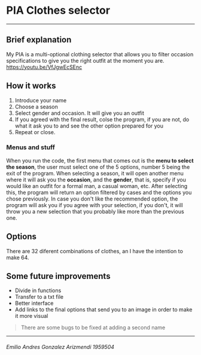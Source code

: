 # PIA Clothes selector
------------
## Brief explanation

My PIA is a multi-optional clothing selector that allows you to filter occasion specifications to give you the right outfit at the moment you are.
https://youtu.be/VfJgwEcSEnc

## How it works
1. Introduce your name 
1. Choose a season
1. Select gender and occasion. It will give you an outfit
1. If you agreed with the final result, colse the program, if you are not, do what it ask you to and see the other option prepared for you
1. Repeat or close.

### Menus and stuff

When you run the code, the first menu that comes out is the **menu to select the season**, the user must select one of the 5 options, number 5 being the exit of the program.
When selecting a season, it will open another menu where it will ask you the **occasion**, and the **gender**, that is, specify if you would like an outfit for a formal man, a casual woman, etc.
After selecting this, the program will return an option filtered by cases and the options you chose previously. In case you don't like the recommended option, the program will ask you if you agree with your selection, if you don't, it will throw you a new selection that you probably like more than the previous one.

## Options
There are 32 diferent combinations of clothes, an I have the intention to make 64.


## Some future improvements
- Divide in functions 
- Transfer to a txt file 
- Better interface
- Add links to the final options that send you to an image in order to make it more visual

> There are some bugs to be fixed at adding a second name

------------
###### Emilio Andres Gonzalez Arizmendi  1959504
